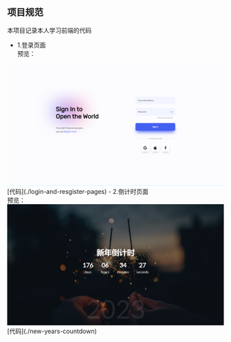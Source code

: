 
## 项目规范

本项目记录本人学习前端的代码

- 1.登录页面 <br>
预览：<br>
<img src="./project-images/login.png">
  [代码](./login-and-resgister-pages)
- 2.倒计时页面 <br>
  预览：<br>
  <img src="./project-images/days.png">
  [代码](./new-years-countdown)
